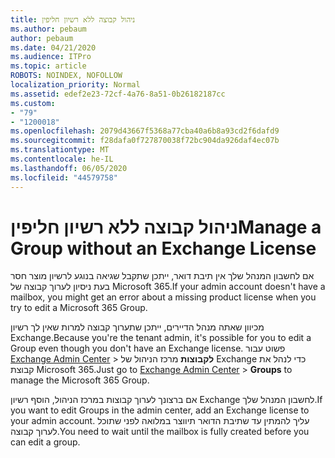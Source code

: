 ```yaml
---
title: ניהול קבוצה ללא רשיון חליפין
ms.author: pebaum
author: pebaum
ms.date: 04/21/2020
ms.audience: ITPro
ms.topic: article
ROBOTS: NOINDEX, NOFOLLOW
localization_priority: Normal
ms.assetid: edef2e23-72cf-4a76-8a51-0b26182187cc
ms.custom:
- "79"
- "1200018"
ms.openlocfilehash: 2079d43667f5368a77cba40a6b8a93cd2f6dafd9
ms.sourcegitcommit: f28dafa0f727870038f72bc904da926daf4ec07b
ms.translationtype: MT
ms.contentlocale: he-IL
ms.lasthandoff: 06/05/2020
ms.locfileid: "44579758"
---
```

# <a name="manage-a-group-without-an-exchange-license"></a><span data-ttu-id="f5ba5-102">ניהול קבוצה ללא רשיון חליפין</span><span class="sxs-lookup"><span data-stu-id="f5ba5-102">Manage a Group without an Exchange License</span></span>

<span data-ttu-id="f5ba5-103">אם לחשבון המנהל שלך אין תיבת דואר, ייתכן שתקבל שגיאה בנוגע לרשיון מוצר חסר בעת ניסיון לערוך קבוצה של Microsoft 365.</span><span class="sxs-lookup"><span data-stu-id="f5ba5-103">If your admin account doesn't have a mailbox, you might get an error about a missing product license when you try to edit a Microsoft 365 Group.</span></span>
  
<span data-ttu-id="f5ba5-104">מכיוון שאתה מנהל הדיירים, ייתכן שתערוך קבוצה למרות שאין לך רשיון Exchange.</span><span class="sxs-lookup"><span data-stu-id="f5ba5-104">Because you're the tenant admin, it's possible for you to edit a Group even though you don't have an Exchange license.</span></span> <span data-ttu-id="f5ba5-105">פשוט עבור [Exchange Admin Center](https://outlook.office365.com/ecp.aspx) \> **לקבוצות** מרכז הניהול של Exchange כדי לנהל את קבוצת Microsoft 365.</span><span class="sxs-lookup"><span data-stu-id="f5ba5-105">Just go to [Exchange Admin Center](https://outlook.office365.com/ecp.aspx) \> **Groups** to manage the Microsoft 365 Group.</span></span>
  
<span data-ttu-id="f5ba5-106">אם ברצונך לערוך קבוצות במרכז הניהול, הוסף רשיון Exchange לחשבון המנהל שלך.</span><span class="sxs-lookup"><span data-stu-id="f5ba5-106">If you want to edit Groups in the admin center, add an Exchange license to your admin account.</span></span> <span data-ttu-id="f5ba5-107">עליך להמתין עד שתיבת הדואר תיווצר במלואה לפני שתוכל לערוך קבוצה.</span><span class="sxs-lookup"><span data-stu-id="f5ba5-107">You need to wait until the mailbox is fully created before you can edit a group.</span></span>
  